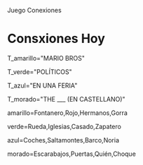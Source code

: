 Juego Conexiones
# Consxiones Hoy #

T_amarillo="MARIO BROS"

T_verde="POLÍTICOS"

T_azul="EN UNA FERIA"

T_morado="THE ___ (EN CASTELLANO)"

amarillo=Fontanero,Rojo,Hermanos,Gorra

verde=Rueda,Iglesias,Casado,Zapatero

azul=Coches,Saltamontes,Barco,Noria

morado=Escarabajos,Puertas,Quién,Choque
